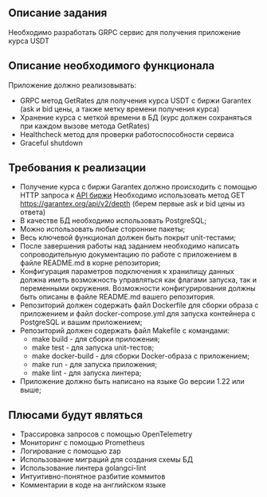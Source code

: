 ## Описание задания

Необходимо разработать GRPC сервис для получения приложение курса USDT

## Описание необходимого функционала

Приложение должно реализовывать:
- GRPC метод GetRates для получения курса USDT с биржи Garantex (ask и bid цены, а также метку времени получения курса)
- Хранение курса с меткой времени в БД (курс должен сохраняться при каждом вызове метода GetRates)
- Healthcheck метод для проверки работоспособности сервиса
- Graceful shutdown

## Требования к реализации
- Получение курса с биржи Garantex должно происходить с помощью HTTP запроса к 
[API биржи](https://garantexio.github.io/#market-data) 
Необходимо использовать метод GET https://garantex.org/api/v2/depth (берем первые ask и bid цены из ответа)
- В качестве БД необходимо использовать PostgreSQL;
- Можно использовать любые сторонние пакеты;
- Весь ключевой функционал должен быть покрыт unit-тестами;
- После завершения работы над заданием необходимо написать сопроводительную документацию по работе 
с приложением в файле README.md в корне репозитория;
- Конфигурация параметров подключения к хранилищу данных должна иметь возможность управляться как флагами запуска, 
так и переменными окружения. Возможности конфигурирования должны быть описаны в файле README.md вашего репозитория.
- Репозиторий должен содержать файл Dockerfile для сборки образа с приложением и файл docker-compose.yml 
для запуска контейнера с PostgreSQL и вашим приложением;
- Репозиторий должен содержать файл Makefile с командами:
  - make build - для сборки приложения;
  - make test - для запуска unit-тестов;
  - make docker-build - для сборки Docker-образа с приложением;
  - make run - для запуска приложения;
  - make lint - для запуска линтера;
- Приложение должно быть написано на языке Go версии 1.22 или выше;

## Плюсами будут являться
- Трассировка запросов с помощью OpenTelemetry
- Мониторинг с помощью Prometheus
- Логирование с помощью zap
- Использование миграций для создания схемы БД
- Использование линтера golangci-lint
- Интуитивно-понятное разбитие коммитов
- Комментарии в коде на английском языке
